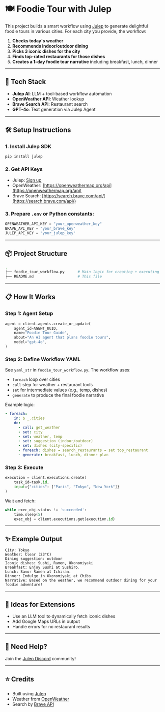 # 🍽️ Foodie Tour with Julep

This project builds a smart workflow using [Julep](https://www.julep.ai/) to generate delightful foodie tours in various cities. For each city you provide, the workflow:

1. **Checks today's weather**
2. **Recommends indoor/outdoor dining**
3. **Picks 3 iconic dishes for the city**
4. **Finds top-rated restaurants for those dishes**
5. **Creates a 1-day foodie tour narrative** including breakfast, lunch, dinner

---

## 🔧 Tech Stack

* **Julep AI**: LLM + tool-based workflow automation
* **OpenWeather API**: Weather lookup
* **Brave Search API**: Restaurant search
* **GPT-4o**: Text generation via Julep Agent

---

## 🛠 Setup Instructions

### 1. Install Julep SDK

```bash
pip install julep
```

### 2. Get API Keys

* Julep: [Sign up](https://dashboard.julep.ai/)
* OpenWeather: [https://openweathermap.org/api](https://openweathermap.org/api)
* Brave Search: [https://search.brave.com/api/](https://search.brave.com/api/)

### 3. Prepare `.env` or Python constants:

```python
OPENWEATHER_API_KEY = "your_openweather_key"
BRAVE_API_KEY = "your_brave_key"
JULEP_API_KEY = "your_julep_key"
```

---

## 📦 Project Structure

```bash
.
├── foodie_tour_workflow.py      # Main logic for creating + executing Julep Task
├── README.md                    # This file
```

---

## 📋 How It Works

### Step 1: Agent Setup

```python
agent = client.agents.create_or_update(
    agent_id=AGENT_UUID,
    name="Foodie Tour Guide",
    about="An AI agent that plans foodie tours",
    model="gpt-4o",
)
```

### Step 2: Define Workflow YAML

See `yaml_str` in `foodie_tour_workflow.py`. The workflow uses:

* `foreach` loop over cities
* `call` step for weather + restaurant tools
* `set` for intermediate values (e.g., temp, dishes)
* `generate` to produce the final foodie narrative

Example logic:

```yaml
- foreach:
    in: $ _.cities
    do:
      - call: get_weather
      - set: city
      - set: weather, temp
      - set: suggestion (indoor/outdoor)
      - set: dishes (city-specific)
      - foreach: dishes → search_restaurants → set top_restaurant
      - generate: breakfast, lunch, dinner plan
```

### Step 3: Execute

```python
execution = client.executions.create(
    task_id=task.id,
    input={"cities": ["Paris", "Tokyo", "New York"]}
)
```

Wait and fetch:

```python
while exec_obj.status != 'succeeded':
    time.sleep(5)
    exec_obj = client.executions.get(execution.id)
```

---

## ✨ Example Output

```
City: Tokyo
Weather: Clear (23°C)
Dining suggestion: outdoor
Iconic dishes: Sushi, Ramen, Okonomiyaki
Breakfast: Enjoy Sushi at Sushiro.
Lunch: Savor Ramen at Ichiran.
Dinner: Indulge in Okonomiyaki at Chibo.
Narrative: Based on the weather, we recommend outdoor dining for your foodie adventure!
```

---

## 🚀 Ideas for Extensions

* Use an LLM tool to dynamically fetch iconic dishes
* Add Google Maps URLs in output
* Handle errors for no restaurant results

---

## 💬 Need Help?

Join the [Julep Discord](https://discord.gg/julep) community!

---

## ⭐ Credits

* Built using [Julep](https://www.julep.ai/)
* Weather from [OpenWeather](https://openweathermap.org)
* Search by [Brave API](https://search.brave.com)
